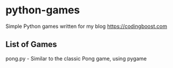 # python-games
Simple Python games written for my blog https://codingboost.com

## List of Games
pong.py - Similar to the classic Pong game, using pygame
